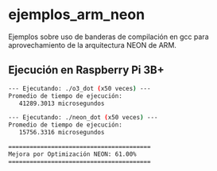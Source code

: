 # ejemplos_arm_neon
Ejemplos sobre uso de banderas de compilación en gcc para aprovechamiento de la arquitectura NEON de ARM.

## Ejecución en Raspberry Pi 3B+
```Bash
--- Ejecutando: ./o3_dot (x50 veces) ---
Promedio de tiempo de ejecución:
   41289.3013 microsegundos

--- Ejecutando: ./neon_dot (x50 veces) ---
Promedio de tiempo de ejecución:
   15756.3316 microsegundos

========================================
Mejora por Optimización NEON: 61.00%
========================================
```
